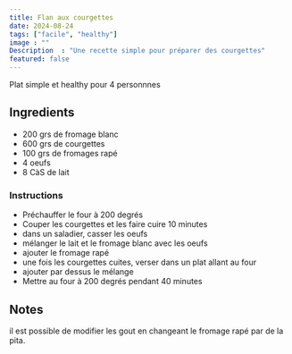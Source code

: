 ```yaml
---
title: Flan aux courgettes
date: 2024-08-24
tags: ["facile", "healthy"]
image : ""
Description  : "Une recette simple pour préparer des courgettes"
featured: false
---
```

Plat simple et healthy pour 4 personnnes

## Ingredients

- 200 grs de fromage blanc
- 600 grs de courgettes
- 100 grs de fromages rapé
- 4 oeufs
- 8 CàS de lait

### Instructions

- Préchauffer le four à 200 degrés
- Couper les courgettes et les faire cuire 10 minutes 
- dans un saladier, casser les oeufs 
- mélanger le lait et le fromage blanc avec les oeufs
- ajouter le fromage rapé
- une fois les courgettes cuites, verser dans un plat allant au four
- ajouter par dessus le mélange
- Mettre au four à 200 degrés pendant 40 minutes

## Notes

il est possible de modifier les gout en changeant le fromage rapé par de la pita. 

